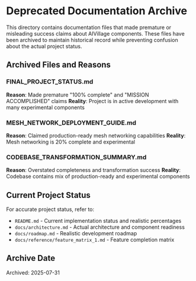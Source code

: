 # Deprecated Documentation Archive

This directory contains documentation files that made premature or misleading success claims about AIVillage components. These files have been archived to maintain historical record while preventing confusion about the actual project status.

## Archived Files and Reasons

### FINAL_PROJECT_STATUS.md
**Reason**: Made premature "100% complete" and "MISSION ACCOMPLISHED" claims
**Reality**: Project is in active development with many experimental components

### MESH_NETWORK_DEPLOYMENT_GUIDE.md
**Reason**: Claimed production-ready mesh networking capabilities
**Reality**: Mesh networking is 20% complete and experimental

### CODEBASE_TRANSFORMATION_SUMMARY.md
**Reason**: Overstated completeness and transformation success
**Reality**: Codebase contains mix of production-ready and experimental components

## Current Project Status

For accurate project status, refer to:
- `README.md` - Current implementation status and realistic percentages
- `docs/architecture.md` - Actual architecture and component readiness
- `docs/roadmap.md` - Realistic development roadmap
- `docs/reference/feature_matrix_1.md` - Feature completion matrix

## Archive Date
Archived: 2025-07-31
